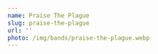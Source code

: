 ```yaml
---
name: Praise The Plague
slug: praise-the-plague
url: ''
photo: /img/bands/praise-the-plague.webp
---
```

